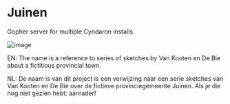 # Juinen
Gopher server for multiple Cyndaron installs.

![image](https://github.com/user-attachments/assets/ba802905-db54-4d4d-843b-e2168f5e8a29)

EN: The name is a reference to series of sketches by Van Kooten en De Bie about a fictitious provincial town.

NL: De naam is van dit project is een verwijzing naar een serie sketches van Van Kooten en De Bie over de fictieve provinciegemeente Juinen. Als je die nog niet gezien hebt: aanrader!
